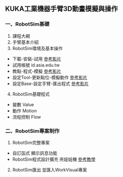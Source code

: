 ## KUKA工業機器手臂3D動畫模擬與操作


### 一、RobotSim基礎 

1.  課程大綱
2.  手臂基本介紹
3.  RobotSim環境及基本操作

-   下載-安裝-試用  [參考影片](https://www.youtube.com/watch?v=xv4v_fOwAC0&index=20&list=PLYLTPJkULAAZZuNW2s2tX-KWQOus7sAAo)
-   試用帳號 id.asia.edu.tw
-   教點-程式-模擬  [參考影片](https://www.youtube.com/watch?v=4Gk7K88B10c&index=21&list=PLYLTPJkULAAZZuNW2s2tX-KWQOus7sAAo)
-   設定Tool-更新點位-模擬動作  [參考影片](https://www.youtube.com/watch?v=NLA6A_qWDgs&index=22&list=PLYLTPJkULAAZZuNW2s2tX-KWQOus7sAAo)
-   設定Base-設定手臂-匯出程式  [參考影片](https://www.youtube.com/watch?v=izkk5MW-FeY&index=23&list=PLYLTPJkULAAZZuNW2s2tX-KWQOus7sAAo)

4.  RobotSim基礎程式

-   變數 Value
-   動作 Motion
-   流程控制 Flow

### 二、RobotSim專案制作

1.  RobotSim完整專案

-   自訂函式 顯示訊息功能
-   RobotSim程式設計擴充 夾娃娃機  [參考教學](https://yazelin.github.io/cnu2018-RobotSim/)

2.  RobotSim匯出 並匯入WorkVisual專案
<!--stackedit_data:
eyJoaXN0b3J5IjpbNzI5NDk5NzcxLC0xNTM5NDQ2MTgzXX0=
-->